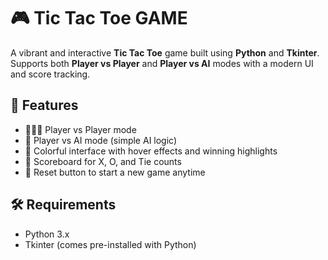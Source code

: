 # 🎮 Tic Tac Toe GAME

A vibrant and interactive **Tic Tac Toe** game built using **Python** and **Tkinter**. Supports both **Player vs Player** and **Player vs AI** modes with a modern UI and score tracking.

## 🌟 Features

- 🧑‍🤝‍🧑 Player vs Player mode
- 🤖 Player vs AI mode (simple AI logic)
- 🎨 Colorful interface with hover effects and winning highlights
- 🧮 Scoreboard for X, O, and Tie counts
- 🔁 Reset button to start a new game anytime

## 🛠 Requirements

- Python 3.x
- Tkinter (comes pre-installed with Python)
